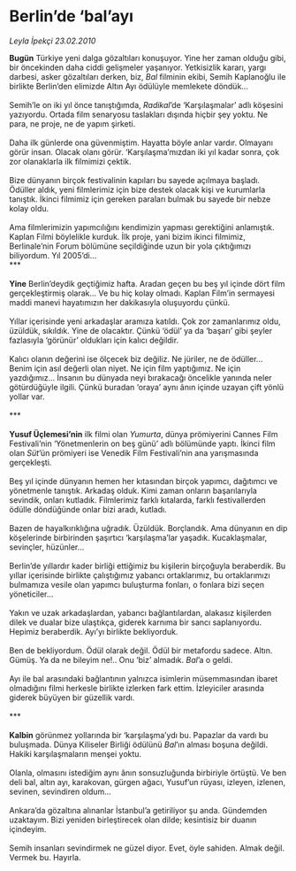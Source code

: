 # Berlin’de ‘bal’ayı

*Leyla İpekçi 23.02.2010*

<div class="taraf_structure_2col_1zq">
<div class="margen_n">



 <p><b>Bugün</b> Türkiye yeni dalga gözaltıları konuşuyor. Yine her zaman olduğu gibi, bir öncekinden daha ciddi gelişmeler yaşanıyor. Yetkisizlik kararı, yargı darbesi, asker gözaltıları derken, biz, <i>Bal</i> filminin ekibi, Semih Kaplanoğlu ile birlikte Berlin’den elimizde Altın Ayı ödülüyle memlekete döndük... <br/><br/>Semih’le on iki yıl önce tanıştığımda, <i>Radikal</i>’de ‘Karşılaşmalar’ adlı köşesini yazıyordu. Ortada film senaryosu taslakları dışında hiçbir şey yoktu. Ne para, ne proje, ne de yapım şirketi. <br/><br/>Daha ilk günlerde ona güvenmiştim. Hayatta böyle anlar vardır. Olmayanı görür insan. Olacak olanı görür. ‘Karşılaşma’mızdan iki yıl kadar sonra, çok zor olanaklarla ilk filmimizi çektik. <br/><br/>Bize dünyanın birçok festivalinin kapıları bu sayede açılmaya başladı. Ödüller aldık, yeni filmlerimiz için bize destek olacak kişi ve kurumlarla tanıştık. İkinci filmimiz için gereken paraları bulmak bu sayede bir nebze kolay oldu. <br/><br/>Ama filmlerimizin yapımcılığını kendimizin yapması gerektiğini anlamıştık. Kaplan Filmi böylelikle kurduk. İlk proje, yani bizim ikinci filmimiz, Berlinale’nin Forum bölümüne seçildiğinde uzun bir yola çıktığımızı biliyordum. Yıl 2005’di... <br/>***<b> <br/><br/>Yine</b> Berlin’deydik geçtiğimiz hafta. Aradan geçen bu beş yıl içinde dört film gerçekleştirmiş olarak... Ve bu hiç kolay olmadı. Kaplan Film’in sermayesi maddi manevi hayatımızın her dakikasıyla oluşuyordu çünkü. <br/><br/>Yıllar içerisinde yeni arkadaşlar aramıza katıldı. Çok zor zamanlarımız oldu, üzüldük, sıkıldık. Yine de olacaktır. Çünkü ‘ödül’ ya da ‘başarı’ gibi şeyler fazlasıyla ‘görünür’ oldukları için kalıcı değildir. <br/><br/>Kalıcı olanın değerini ise ölçecek biz değiliz. Ne jüriler, ne de ödüller... Benim için asıl değerli olan niyet. Ne için film yaptığımız. Ne için yazdığımız... İnsanın bu dünyada neyi bırakacağı öncelikle yanında neler götürdüğüyle ilgili. Çünkü buradan ‘oraya’ aynı ânın içinde uzayan çift yönlü yollar var. <br/><br/>***<b> <br/><br/>Yusuf Üçlemesi’nin</b> ilk filmi olan <i>Yumurta</i>, dünya prömiyerini Cannes Film Festivali’nin ‘Yönetmenlerin on beş günü’ adlı bölümünde yaptı. İkinci film olan <i>Süt</i>’ün prömiyeri ise Venedik Film Festivali’nin ana yarışmasında gerçekleşti. <br/><br/>Beş yıl içinde dünyanın hemen her kıtasından birçok yapımcı, dağıtımcı ve yönetmenle tanıştık. Arkadaş olduk. Kimi zaman onların başarılarıyla sevindik, onları kutladık. Filmlerimiz farklı kıtalarda, farklı festivallerden ödülle döndüğünde onlar bizi aradı, kutladı. <br/><br/>Bazen de hayalkırıklığına uğradık. Üzüldük. Borçlandık. Ama dünyanın en dip köşelerinde birbirinden şaşırtıcı ‘karşılaşma’lar yaşadık. Kucaklaşmalar, sevinçler, hüzünler... <br/><br/>Berlin’de yıllardır kader birliği ettiğimiz bu kişilerin birçoğuyla beraberdik. Bu yıllar içerisinde birlikte çalıştığımız yabancı ortaklarımız, bu ortaklarımızı bulmamıza vesile olan yapımcı buluşturma fonları, o fonlara bizi seçen yöneticiler... <br/><br/>Yakın ve uzak arkadaşlardan, yabancı bağlantılardan, alakasız kişilerden dilek ve dualar bize ulaştıkça, giderek karnıma bir sancı saplanıyordu. Hepimiz beraberdik. Ayı’yı birlikte bekliyorduk. <br/><br/>Ben de bekliyordum. Ödül olarak değil. Ödül bir metafordu sadece. Altın. Gümüş. Ya da ne bileyim ne!.. Onu ‘biz’ almadık. <i>Bal</i>’a o geldi. <br/><br/>Ayı ile bal arasındaki bağlantının yalnızca isimlerin müsemmasından ibaret olmadığını filmi herkesle birlikte izlerken fark ettim. İzleyiciler arasında giderek büyüyen bir güzellik vardı. <br/><br/>***<b> <br/><br/>Kalbin</b> görünmez yollarında bir ‘karşılaşma’ydı bu. Papazlar da vardı bu buluşmada. Dünya Kiliseler Birliği ödülünü <i>Bal</i>’ın alması boşuna değildi. Hakiki karşılaşmaların menşei yoktu. <br/><br/>Olanla, olmasını istediğim aynı ânın sonsuzluğunda birbiriyle örtüştü. Ve ben deli bal, altın ayı, karakovan, gürgen ağacı, Yusuf’un rüyası, izleyen, izlenen, sevinen, sevindiren oldum... <br/><br/>Ankara’da gözaltına alınanlar İstanbul’a getiriliyor şu anda. Gündemden uzaktayım. Bizi yeniden birleştirecek olan dilde; kesintisiz bir duanın içindeyim. <br/><br/>Semih insanları sevindirmek ne güzel diyor. Evet, öyle sahiden. Almak değil. Vermek bu. Hayırla.</p>
<br/>
<br/>
<br/>



<br/>


<div id="taraf_not">
</div>

</div>


</div>
